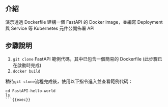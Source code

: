 
<br>

## 介紹

演示透過 Dockerfile 建構一個 FastAPI 的 Docker image，並編寫 Deployment 與 Service 等 Kubernetes 元件公開佈署 API

## 步驟說明
1. `git clone` FastAPI 範例代碼，其中已包含一個簡易的 Dockerfile (此步驟已在啟動時完成)
2. `docker build`

稍待`git clone`流程完成後，使用以下指令進入並查看範例代碼：

```
cd FastAPI-hello-world
ls
```{{exec}}
